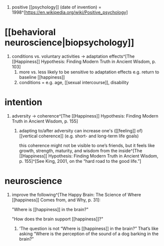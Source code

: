 1. positive [[psychology]] (date of invention) = 1998^[https://en.wikipedia.org/wiki/Positive_psychology]

# [[behavioral neuroscience|biopsychology]]
1. conditions vs. voluntary activities → adaptation effects^[The [[Happiness]] Hypothesis: Finding Modern Truth in Ancient Wisdom, p. 103]
	1. more vs. less likely to be sensitive to adaptation effects e.g. return to baseline [[happiness]]
	2. conditions = e.g. age, [[sexual intercourse]], disability

# intention
1. adversity → coherence^[The [[Happiness]] Hypothesis: Finding Modern Truth in Ancient Wisdom, p. 155]
	1. adapting to/after adversity can increase one's ([[feeling]] of) [[vertical coherence]] (e.g. short- and long-term life goals)
		
		this coherence might not be visible to one’s friends, but it feels like growth, strength, maturity, and wisdom from the inside^[The [[Happiness]] Hypothesis: Finding Modern Truth in Ancient Wisdom, p. 155]^[See King, 2001, on the “hard road to the good life.”]
		
# neuroscience
1. improve the following^[The Happy Brain: The Science of Where [[happiness]] Comes from, and Why, p. 31]:

  	"Where is [[happiness]] in the brain?"
	
	"How does the brain support [[happiness]]?"
	
	1. ‘The question is not “Where is [[happiness]] in the brain?” That’s like asking “Where is the perception of the sound of a dog barking in the brain?”